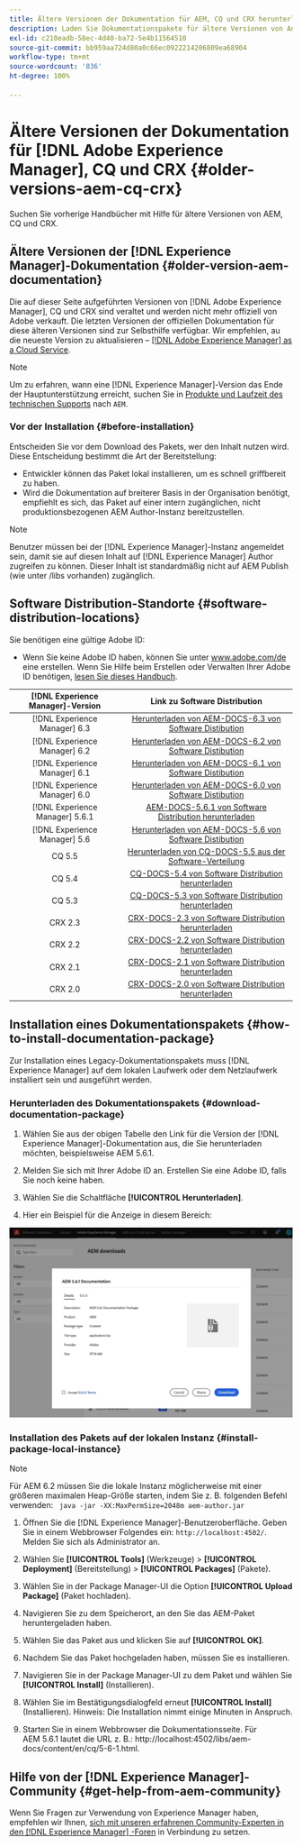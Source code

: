 ```yaml
---
title: Ältere Versionen der Dokumentation für AEM, CQ und CRX herunterladen
description: Laden Sie Dokumentationspakete für ältere Versionen von Adobe Experience Manager, CQ und CRX herunter.
exl-id: c210eadb-58ec-4d40-ba72-5e4b11564510
source-git-commit: bb959aa724d80a0c66ec0922214206809ea68904
workflow-type: tm+mt
source-wordcount: '836'
ht-degree: 100%

---
```


# Ältere Versionen der Dokumentation für [!DNL Adobe Experience Manager], CQ und CRX {#older-versions-aem-cq-crx}

Suchen Sie vorherige Handbücher mit Hilfe für ältere Versionen von AEM, CQ und CRX.

## Ältere Versionen der [!DNL Experience Manager]-Dokumentation {#older-version-aem-documentation}

Die auf dieser Seite aufgeführten Versionen von [!DNL Adobe Experience Manager], CQ und CRX sind veraltet und werden nicht mehr offiziell von Adobe verkauft. Die letzten Versionen der offiziellen Dokumentation für diese älteren Versionen sind zur Selbsthilfe verfügbar. Wir empfehlen, au die neueste Version zu aktualisieren – [[!DNL Adobe Experience Manager] as a Cloud Service](https://experienceleague.adobe.com/docs/experience-manager-cloud-service.html?lang=de).

>[!NOTE]
>
>Um zu erfahren, wann eine [!DNL Experience Manager]-Version das Ende der Hauptunterstützung erreicht, suchen Sie in [Produkte und Laufzeit des technischen Supports](https://helpx.adobe.com/de/support/programs/eol-matrix.html) nach `AEM`.

### Vor der Installation {#before-installation}

Entscheiden Sie vor dem Download des Pakets, wer den Inhalt nutzen wird. Diese Entscheidung bestimmt die Art der Bereitstellung:

* Entwickler können das Paket lokal installieren, um es schnell griffbereit zu haben.
* Wird die Dokumentation auf breiterer Basis in der Organisation benötigt, empfiehlt es sich, das Paket auf einer intern zugänglichen, nicht produktionsbezogenen AEM Author-Instanz bereitzustellen.

>[!NOTE]
>
>Benutzer müssen bei der [!DNL Experience Manager]-Instanz angemeldet sein, damit sie auf diesen Inhalt auf [!DNL Experience Manager] Author zugreifen zu können. Dieser Inhalt ist standardmäßig nicht auf AEM Publish (wie unter /libs vorhanden) zugänglich.

## Software Distribution-Standorte {#software-distribution-locations}

Sie benötigen eine gültige Adobe ID:

* Wenn Sie keine Adobe ID haben, können Sie unter www.adobe.com/de eine erstellen.
Wenn Sie Hilfe beim Erstellen oder Verwalten Ihrer Adobe ID benötigen, [lesen Sie dieses Handbuch](https://helpx.adobe.com/de/manage-account.html).

| [!DNL Experience Manager]-Version | Link zu Software Distribution |
|:-----------:|:--------------------------------------------------:|
| [!DNL Experience Manager] 6.3 | [Herunterladen von AEM-DOCS-6.3 von Software Distibution](https://experience.adobe.com/#/downloads/content/software-distribution/en/aem.html?package=/content/software-distribution/en/details.html/content/dam/aem/public/adobe/packages/aem-docs/aem-docs-6-3.zip) |
| [!DNL Experience Manager] 6.2 | [Herunterladen von AEM-DOCS-6.2 von Software Distibution](https://experience.adobe.com/#/downloads/content/software-distribution/en/aem.html?package=/content/software-distribution/en/details.html/content/dam/aem/public/adobe/packages/aem-docs/aem-docs-6-2.zip) |
| [!DNL Experience Manager] 6.1 | [Herunterladen von AEM-DOCS-6.1 von Software Distibution](https://experience.adobe.com/#/downloads/content/software-distribution/en/aem.html?package=/content/software-distribution/en/details.html/content/dam/aem/public/adobe/packages/aem-docs/aem-docs-6-1.zip) |
| [!DNL Experience Manager] 6.0 | [Herunterladen von AEM-DOCS-6.0 von Software Distibution](https://experience.adobe.com/#/downloads/content/software-distribution/en/aem.html?package=/content/software-distribution/en/details.html/content/dam/aem/public/adobe/packages/aem-docs/aem-docs-6-0.zip) |
| [!DNL Experience Manager] 5.6.1 | [AEM-DOCS-5.6.1 von Software Distribution herunterladen](https://experience.adobe.com/#/downloads/content/software-distribution/en/aem.html?package=/content/software-distribution/en/details.html/content/dam/aem/public/adobe/packages/aem-docs/aem-docs-5-6-1.zip) |
| [!DNL Experience Manager] 5.6 | [Herunterladen von AEM-DOCS-5.6 von Software Distibution](https://experience.adobe.com/#/downloads/content/software-distribution/en/aem.html?package=/content/software-distribution/en/details.html/content/dam/aem/public/adobe/packages/aem-docs/aem-docs-5-6.zip) |
| CQ 5.5 | [Herunterladen von CQ-DOCS-5.5 aus der Software-Verteilung](https://experience.adobe.com/#/downloads/content/software-distribution/en/aem.html?package=%2Fcontent%2Fsoftware-distribution%2Fen%2Fdetails.html%2Fcontent%2Fdam%2Faem%2Fpublic%2Fadobe%2Fpackages%2Faem-docs%2Faem-docs-5-5.zip) |
| CQ 5.4 | [CQ-DOCS-5.4 von Software Distribution herunterladen](https://experience.adobe.com/#/downloads/content/software-distribution/en/aem.html?package=/content/software-distribution/en/details.html/content/dam/aem/public/adobe/packages/aem-docs/aem-docs-5-4.zip) |
| CQ 5.3 | [CQ-DOCS-5.3 von Software Distribution herunterladen](https://experience.adobe.com/#/downloads/content/software-distribution/en/aem.html?package=/content/software-distribution/en/details.html/content/dam/aem/public/adobe/packages/aem-docs/aem-docs-5-3.zip) |
| CRX 2.3 | [CRX-DOCS-2.3 von Software Distribution herunterladen](https://experience.adobe.com/#/downloads/content/software-distribution/en/aem.html?package=/content/software-distribution/en/details.html/content/dam/aem/public/adobe/packages/aem-docs/crx-docs-2-3.zip) |
| CRX 2.2 | [CRX-DOCS-2.2 von Software Distribution herunterladen](https://experience.adobe.com/#/downloads/content/software-distribution/en/aem.html?package=/content/software-distribution/en/details.html/content/dam/aem/public/adobe/packages/aem-docs/crx-docs-2-2.zip) |
| CRX 2.1 | [CRX-DOCS-2.1 von Software Distribution herunterladen](https://experience.adobe.com/#/downloads/content/software-distribution/en/aem.html?package=/content/software-distribution/en/details.html/content/dam/aem/public/adobe/packages/aem-docs/crx-docs-2-1.zip) |
| CRX 2.0 | [CRX-DOCS-2.0 von Software Distribution herunterladen](https://experience.adobe.com/#/downloads/content/software-distribution/en/aem.html?package=/content/software-distribution/en/details.html/content/dam/aem/public/adobe/packages/aem-docs/crx-docs-2-0.zip) |

## Installation eines Dokumentationspakets {#how-to-install-documentation-package}

Zur Installation eines Legacy-Dokumentationspakets muss [!DNL Experience Manager] auf dem lokalen Laufwerk oder dem Netzlaufwerk installiert sein und ausgeführt werden.

### Herunterladen des Dokumentationspakets {#download-documentation-package}

1. Wählen Sie aus der obigen Tabelle den Link für die Version der [!DNL Experience Manager]-Dokumentation aus, die Sie herunterladen möchten, beispielsweise AEM 5.6.1.

1. Melden Sie sich mit Ihrer Adobe ID an. Erstellen Sie eine Adobe ID, falls Sie noch keine haben.

1. Wählen Sie die Schaltfläche **[!UICONTROL Herunterladen]**.

1. Hier ein Beispiel für die Anzeige in diesem Bereich:

![Beispiel für Software Distribution](assets/screen_shot_2020-07-10at161922.jpg)

### Installation des Pakets auf der lokalen Instanz {#install-package-local-instance}

>[!NOTE]
>
>Für AEM 6.2 müssen Sie die lokale Instanz möglicherweise mit einer größeren maximalen Heap-Größe starten, indem Sie z. B. folgenden Befehl verwenden: ` java -jar -XX:MaxPermSize=2048m aem-author.jar`

1. Öffnen Sie die [!DNL Experience Manager]-Benutzeroberfläche. Geben Sie in einem Webbrowser Folgendes ein: `http://localhost:4502/`. Melden Sie sich als Administrator an.

1. Wählen Sie **[!UICONTROL Tools]** (Werkzeuge) > **[!UICONTROL Deployment]** (Bereitstellung) > **[!UICONTROL Packages]** (Pakete).

1. Wählen Sie in der Package Manager-UI die Option **[!UICONTROL Upload Package]** (Paket hochladen).

1. Navigieren Sie zu dem Speicherort, an den Sie das AEM-Paket heruntergeladen haben.

1. Wählen Sie das Paket aus und klicken Sie auf **[!UICONTROL OK]**.

1. Nachdem Sie das Paket hochgeladen haben, müssen Sie es installieren.

1. Navigieren Sie in der Package Manager-UI zu dem Paket und wählen Sie **[!UICONTROL Install]** (Installieren).

1. Wählen Sie im Bestätigungsdialogfeld erneut **[!UICONTROL Install]** (Installieren). Hinweis: Die Installation nimmt einige Minuten in Anspruch.

1. Starten Sie in einem Webbrowser die Dokumentationsseite. Für AEM 5.6.1 lautet die URL z. B.: http://localhost:4502/libs/aem-docs/content/en/cq/5-6-1.html.

## Hilfe von der [!DNL Experience Manager]-Community {#get-help-from-aem-community}

Wenn Sie Fragen zur Verwendung von Experience Manager haben, empfehlen wir Ihnen, [sich mit unseren erfahrenen Community-Experten in den  [!DNL Experience Manager] -Foren](https://experienceleaguecommunities.adobe.com/t5/adobe-experience-manager/ct-p/adobe-experience-manager-community) in Verbindung zu setzen.
